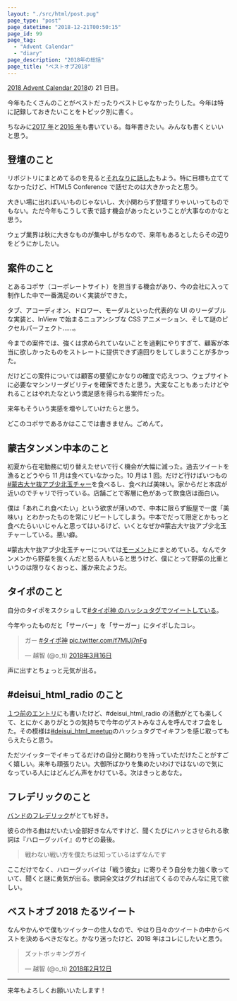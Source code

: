 ```yaml
---
layout: "./src/html/post.pug"
page_type: "post"
page_datetime: "2018-12-21T00:50:15"
page_id: 99
page_tag:
  - "Advent Calendar"
  - "diary"
page_description: "2018年の総括"
page_title: "ベストオブ2018"
---
```


[2018 Advent Calendar 2018](https://adventar.org/calendars/3289)の 21 日目。

今年もたくさんのことがベストだったりベストじゃなかったりした。今年は特に記録しておきたいことをトピック別に書く。

ちなみに[2017 年](https://dskd.jp/archives/92.html)と[2016 年](https://dskd.jp/archives/86.html)も書いている。毎年書きたい。みんなも書くといいと思う。

## 登壇のこと

リポジトリにまとめてるのを見ると[それなりに話した](https://github.com/oti/presentations/#2018)もよう。特に目標も立ててなかったけど、HTML5 Conference で話せたのは大きかったと思う。

大きい場に出ればいいものじゃないし、大小関わらず登壇すりゃいいってものでもない。ただ今年もこうして表で話す機会があったということが大事なのかなと思う。

ウェブ業界は秋に大きなものが集中しがちなので、来年もあるとしたらその辺りをどうにかしたい。

## 案件のこと

とあるコポサ（コーポレートサイト）を担当する機会があり、今の会社に入って制作した中で一番満足のいく実装ができた。

タブ、アコーディオン、ドロワー、モーダルといった代表的な UI のリーダブルな実装と、InView で始まるニュアンシブな CSS アニメーション、そして謎のピクセルパーフェクト……。

今までの案件では、強くは求められていないことを過剰にやりすぎて、顧客が本当に欲しかったものをストレートに提供できず遠回りをしてしまうことが多かった。

だけどこの案件については顧客の要望にかなりの確度で応えつつ、ウェブサイトに必要なマシンリーダビリティを確保できたと思う。大変なこともあったけどやれることはやれたなという満足感を得られる案件だった。

来年もそういう実感を増やしていけたらと思う。

どこのコポサであるかはここでは書きません。ごめんて。

## 蒙古タンメン中本のこと

初夏から在宅勤務に切り替えたせいで行く機会が大幅に減った。過去ツイートを漁るとどうやら 11 月は食べていなかった。10 月は 1 回。だけど行けばいつもの[#蒙古大ヤ抜アブ少北玉チャー](https://twitter.com/search?q=%23%E8%92%99%E5%8F%A4%E5%A4%A7%E3%83%A4%E6%8A%9C%E3%82%A2%E3%83%96%E5%B0%91%E5%8C%97%E7%8E%89%E3%83%81%E3%83%A3%E3%83%BC&src=typd)を食べるし、食べれば美味い。家からだと本店が近いのでチャリで行っている。店舗ごとで客層に色があって飲食店は面白い。

僕は「あれこれ食べたい」という欲求が薄いので、中本に限らず飯屋で一度「美味い」とわかったものを常にリピートしてしまう。中本でだって限定とかもっと食べたらいいじゃんと思ってはいるけど、いくとなぜか#蒙古大ヤ抜アブ少北玉チャーしている。悪い癖。

\#蒙古大ヤ抜アブ少北玉チャーについては[モーメント](https://twitter.com/i/moments/939566486321971200)にまとめている。なんでタンメンから野菜を抜くんだと怒る人もいると思うけど、僕にとって野菜の比重というのは限りなくおっと、誰か来たようだ。

## タイポのこと

自分のタイポをスクショして[#タイポ神 のハッシュタグでツイートしている](https://twitter.com/hashtag/%E3%82%BF%E3%82%A4%E3%83%9D%E7%A5%9E?src=hashtag_click&f=live)。

今年やったものだと「サーバー」を「サーガー」にタイポしたコレ。

<blockquote class="twitter-tweet" data-lang="ja"><p lang="ja" dir="ltr">ガー <a href="https://twitter.com/hashtag/%E3%82%BF%E3%82%A4%E3%83%9D%E7%A5%9E?src=hash&amp;ref_src=twsrc%5Etfw">#タイポ神</a> <a href="https://t.co/f7MIJj7nFg">pic.twitter.com/f7MIJj7nFg</a></p>&mdash; 越智 (@o_ti) <a href="https://twitter.com/o_ti/status/974487926162653185?ref_src=twsrc%5Etfw">2018年3月16日</a></blockquote>

声に出すとちょっと元気が出る。

## #deisui_html_radio のこと

[１つ前のエントリ](/archives/98.html)にも書いたけど、#deisui_html_radio の活動がとても楽しくて、とにかくありがとうの気持ちで今年のゲストみなさんを呼んでオフ会をした。その模様は[#deisui_html_meetup](https://twitter.com/search?f=tweets&vertical=default&q=%23deisui_html_meetup&src=typd)のハッシュタグでイキフンを感じ取ってもらえたらと思う。

ただツイッターでイキってるだけの自分と関わりを持っていただけたことがすごく嬉しい。来年も頑張りたい。大御所ばかりを集めたいわけではないので気になっている人にはどんどん声をかけている。次はきっとあなた。

## フレデリックのこと

[バンドのフレデリック](http://frederic-official.com/)がとても好き。

彼らの作る曲はだいたい全部好きなんですけど、聞くたびにハッとさせられる歌詞は『ハローグッバイ』のサビの最後。

> 戦わない戦い方を僕たちは知っているはずなんです

ここだけでなく、ハローグッバイは「戦う彼女」に寄りそう自分を力強く歌っていて、聞くと謎に勇気が出る。歌詞全文はググれば出てくるのでみんなに見て欲しい。

## ベストオブ 2018 たるツイート

なんやかんやで僕もツイッターの住人なので、やはり日々のツイートの中からベストを決めるべきだなと。かなり迷ったけど、2018 年はコレにしたいと思う。

<blockquote class="twitter-tweet" data-lang="ja"><p lang="ja" dir="ltr">ズットボッキングガイ</p>&mdash; 越智 (@o_ti) <a href="https://twitter.com/o_ti/status/963064363119607809?ref_src=twsrc%5Etfw">2018年2月12日</a></blockquote>
<script async src="https://platform.twitter.com/widgets.js"></script>

---

来年もよろしくお願いいたします！
